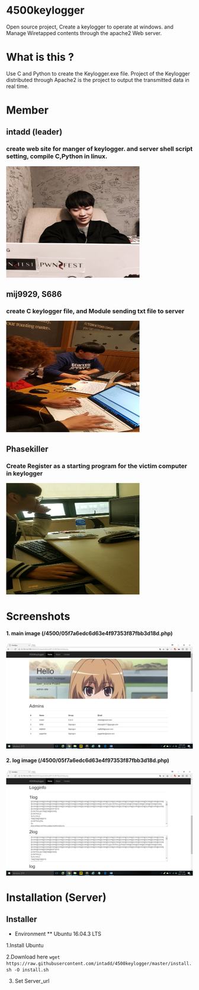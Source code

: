 # 4500keylogger

Open source project, Create a keylogger to operate at windows. and Manage Wiretapped contents through the apache2 Web server.

# What is this ?

Use C and Python to create the Keylogger.exe file. Project of the Keylogger distributed through Apache2 is the project to output the transmitted data in real time.

# Member

## intadd (leader)

### create web site for manger of keylogger. and server shell script setting, compile C,Python in linux.   
  <p align="left">
 <img width="360" height="300" src="./img/2.jpg">
</p>  
  
## mij9929, S686 
  
### create C keylogger file, and Module sending txt file to server  
  <p align="left">
  <img width="360" height="300" src="./img/1.jpg">
</p>

## Phasekiller
  
### Create Register as a starting program for the victim computer in keylogger  
  <p align="left">
  <img width="360" height="300" src="./img/3.jpg">
</p>





# Screenshots
#### 1. main image (/4500/05f7a6edc6d63e4f97353f87fbb3d18d.php)
![main](./img/main.PNG)

#### 2. log image (/4500/05f7a6edc6d63e4f97353f87fbb3d18d.php)
![log](./img/log1.PNG)


# Installation (Server)

## Installer 
* Environment
** Ubuntu 16.04.3 LTS

1.Install Ubuntu

2.Download here
`wget https://raw.githubusercontent.com/intadd/4500keylogger/master/install.sh -O install.sh`

3. Set Server_url




